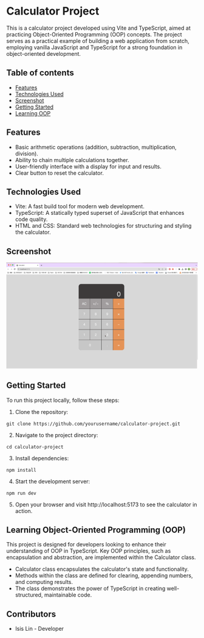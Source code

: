 # Calculator Project

This is a calculator project developed using Vite and TypeScript, aimed at practicing Object-Oriented Programming (OOP) concepts. The project serves as a practical example of building a web application from scratch, employing vanilla JavaScript and TypeScript for a strong foundation in object-oriented development.

## Table of contents
- [Features](#features)
- [Technologies Used](#technologies-used)
- [Screenshot](#screenshot)
- [Getting Started](#getting-started)
- [Learning OOP](#learning-object-oriented-programming-oop)

## Features
- Basic arithmetic operations (addition, subtraction, multiplication, division).
- Ability to chain multiple calculations together.
- User-friendly interface with a display for input and results.
- Clear button to reset the calculator.

## Technologies Used
- Vite: A fast build tool for modern web development.
- TypeScript: A statically typed superset of JavaScript that enhances code quality.
- HTML and CSS: Standard web technologies for structuring and styling the calculator.

## Screenshot
![Screenshot](public/page.gif)

## Getting Started
To run this project locally, follow these steps:
1. Clone the repository:
```
git clone https://github.com/yourusername/calculator-project.git
```

2. Navigate to the project directory:
```
cd calculator-project
```

3. Install dependencies:
```
npm install
```

4. Start the development server:
```
npm run dev
```
5. Open your browser and visit http://localhost:5173 to see the calculator in action.


## Learning Object-Oriented Programming (OOP)
This project is designed for developers looking to enhance their understanding of OOP in TypeScript. Key OOP principles, such as encapsulation and abstraction, are implemented within the Calculator class.

- Calculator class encapsulates the calculator's state and functionality.
- Methods within the class are defined for clearing, appending numbers, and computing results.
- The class demonstrates the power of TypeScript in creating well-structured, maintainable code.


## Contributors
- Isis Lin - Developer